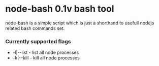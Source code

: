 # node-bash 0.1v bash tool

node-bash is a simple script which is just a shorthand to usefull nodejs related bash commands set. 

### Currently supported flags
* -l|--list - list all node processes
* -k|--kill - kill all node processes
